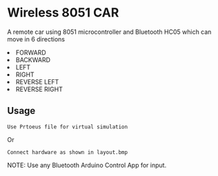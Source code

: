 # Wireless 8051 CAR

A remote car using 8051 microcontroller and Bluetooth HC05 which can move in 6 directions 
<li>FORWARD</li> 
<li>BACKWARD</li>
<li>LEFT</li>
<li>RIGHT</li>
<li>REVERSE LEFT</li>
<li>REVERSE RIGHT</li>

## Usage
```Use Prtoeus file for virtual simulation```

Or 

```Connect hardware as shown in layout.bmp ```

NOTE: Use any Bluetooth Arduino Control App for input.
